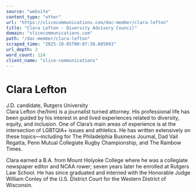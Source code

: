 ```yaml
---
source: "website"
content_type: "other"
url: "https://slicecommunications.com/dac-member/clara-lefton"
title: "Clara Lefton - Diversity Advisory Council"
domain: "slicecommunications.com"
path: "/dac-member/clara-lefton"
scraped_time: "2025-10-05T00:07:38.885093"
url_depth: 2
word_count: 124
client_name: "slice-communications"
---
```


# Clara Lefton

J.D. candidate, Rutgers University  
Clara Lefton (he/him) is a journalist turned attorney. His professional life has been guided by his interest in and lived experiences related to diversity, equity, and inclusion. One of Clara’s main areas of experience is at the intersection of LGBTQIA+ issues and athletics. He has written extensively on these topics—including for The Philadelphia Business Journal, Dad Vail Regatta, Penn Mutual Collegiate Rugby Championship, and The Rainbow Times.

Clara earned a B.A. from Mount Holyoke College where he was a collegiate newspaper editor and NCAA rower; seven years later he enrolled at Rutgers Law School. He has since graduated and interned with the Honorable Judge William Conley of the U.S. District Court for the Western District of Wisconsin.